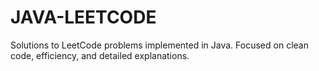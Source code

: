# JAVA-LEETCODE
Solutions to LeetCode problems implemented in Java. Focused on clean code, efficiency, and detailed explanations.
